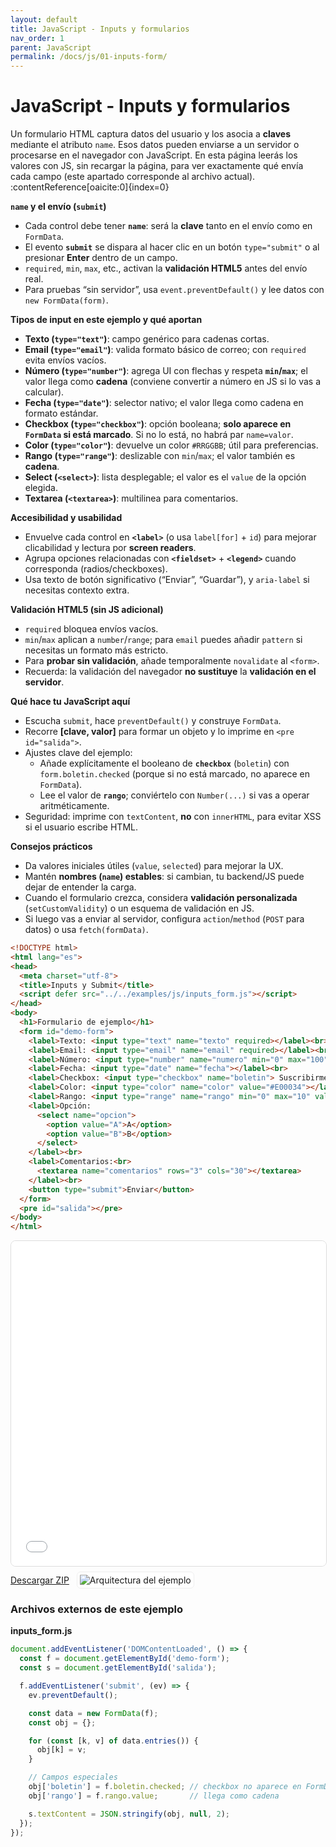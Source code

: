 ```yaml
---
layout: default
title: JavaScript - Inputs y formularios
nav_order: 1
parent: JavaScript
permalink: /docs/js/01-inputs-form/
---
```


# JavaScript - Inputs y formularios
Un formulario HTML captura datos del usuario y los asocia a **claves** mediante el atributo `name`. Esos datos pueden enviarse a un servidor o procesarse en el navegador con JavaScript. En esta página leerás los valores con JS, sin recargar la página, para ver exactamente qué envía cada campo (este apartado corresponde al archivo actual). :contentReference[oaicite:0]{index=0}

**`name` y el envío (`submit`)**  
- Cada control debe tener **`name`**: será la **clave** tanto en el envío como en `FormData`.  
- El evento **`submit`** se dispara al hacer clic en un botón `type="submit"` o al presionar **Enter** dentro de un campo.  
- `required`, `min`, `max`, etc., activan la **validación HTML5** antes del envío real.  
- Para pruebas “sin servidor”, usa `event.preventDefault()` y lee datos con `new FormData(form)`.

**Tipos de input en este ejemplo y qué aportan**  
- **Texto (`type="text"`)**: campo genérico para cadenas cortas.  
- **Email (`type="email"`)**: valida formato básico de correo; con `required` evita envíos vacíos.  
- **Número (`type="number"`)**: agrega UI con flechas y respeta **`min`/`max`**; el valor llega como **cadena** (conviene convertir a número en JS si lo vas a calcular).  
- **Fecha (`type="date"`)**: selector nativo; el valor llega como cadena en formato estándar.  
- **Checkbox (`type="checkbox"`)**: opción booleana; **solo aparece en `FormData` si está marcado**. Si no lo está, no habrá par `name=valor`.  
- **Color (`type="color"`)**: devuelve un color `#RRGGBB`; útil para preferencias.  
- **Rango (`type="range"`)**: deslizable con `min`/`max`; el valor también es **cadena**.  
- **Select (`<select>`)**: lista desplegable; el valor es el `value` de la opción elegida.  
- **Textarea (`<textarea>`)**: multilinea para comentarios.

**Accesibilidad y usabilidad**  
- Envuelve cada control en **`<label>`** (o usa `label[for]` + `id`) para mejorar clicabilidad y lectura por **screen readers**.  
- Agrupa opciones relacionadas con **`<fieldset>`** + **`<legend>`** cuando corresponda (radios/checkboxes).  
- Usa texto de botón significativo (“Enviar”, “Guardar”), y `aria-label` si necesitas contexto extra.

**Validación HTML5 (sin JS adicional)**  
- `required` bloquea envíos vacíos.  
- `min`/`max` aplican a `number`/`range`; para `email` puedes añadir `pattern` si necesitas un formato más estricto.  
- Para **probar sin validación**, añade temporalmente `novalidate` al `<form>`.  
- Recuerda: la validación del navegador **no sustituye** la **validación en el servidor**.

**Qué hace tu JavaScript aquí**  
- Escucha `submit`, hace `preventDefault()` y construye `FormData`.  
- Recorre **[clave, valor]** para formar un objeto y lo imprime en `<pre id="salida">`.  
- Ajustes clave del ejemplo:  
  - Añade explícitamente el booleano de **`checkbox`** (`boletin`) con `form.boletin.checked` (porque si no está marcado, no aparece en `FormData`).  
  - Lee el valor de **`rango`**; conviértelo con `Number(...)` si vas a operar aritméticamente.  
- Seguridad: imprime con `textContent`, **no** con `innerHTML`, para evitar XSS si el usuario escribe HTML.

**Consejos prácticos**  
- Da valores iniciales útiles (`value`, `selected`) para mejorar la UX.  
- Mantén **nombres (`name`) estables**: si cambian, tu backend/JS puede dejar de entender la carga.  
- Cuando el formulario crezca, considera **validación personalizada** (`setCustomValidity`) o un esquema de validación en JS.  
- Si luego vas a enviar al servidor, configura `action`/`method` (`POST` para datos) o usa `fetch(formData)`.

```html
<!DOCTYPE html>
<html lang="es">
<head>
  <meta charset="utf-8">
  <title>Inputs y Submit</title>
  <script defer src="../../examples/js/inputs_form.js"></script>
</head>
<body>
  <h1>Formulario de ejemplo</h1>
  <form id="demo-form">
    <label>Texto: <input type="text" name="texto" required></label><br>
    <label>Email: <input type="email" name="email" required></label><br>
    <label>Número: <input type="number" name="numero" min="0" max="100"></label><br>
    <label>Fecha: <input type="date" name="fecha"></label><br>
    <label>Checkbox: <input type="checkbox" name="boletin"> Suscribirme</label><br>
    <label>Color: <input type="color" name="color" value="#E00034"></label><br>
    <label>Rango: <input type="range" name="rango" min="0" max="10" value="5"></label><br>
    <label>Opción:
      <select name="opcion">
        <option value="A">A</option>
        <option value="B">B</option>
      </select>
    </label><br>
    <label>Comentarios:<br>
      <textarea name="comentarios" rows="3" cols="30"></textarea>
    </label><br>
    <button type="submit">Enviar</button>
  </form>
  <pre id="salida"></pre>
</body>
</html>
```
<iframe src="{{ '/assets/examples/js/inputs_form.html' | relative_url }}" width="100%" height="520" style="border:1px solid #ddd;border-radius:8px;"></iframe>
<div style="display:flex;align-items:center;gap:12px;margin:8px 0 16px;"><a class="btn" href="{{ '/assets/zips/inputs_form.zip' | relative_url }}">Descargar ZIP</a><img src="{{ '/assets/diagrams/inputs_form.svg' | relative_url }}" alt="Arquitectura del ejemplo" style="max-height:140px;border:1px solid #eee;padding:4px;border-radius:6px;background:#fff;"></div>

### Archivos externos de este ejemplo
**inputs_form.js**
```javascript
document.addEventListener('DOMContentLoaded', () => {
  const f = document.getElementById('demo-form');
  const s = document.getElementById('salida');

  f.addEventListener('submit', (ev) => {
    ev.preventDefault();

    const data = new FormData(f);
    const obj = {};

    for (const [k, v] of data.entries()) {
      obj[k] = v;
    }

    // Campos especiales
    obj['boletin'] = f.boletin.checked; // checkbox no aparece en FormData si está desmarcado
    obj['rango'] = f.rango.value;       // llega como cadena

    s.textContent = JSON.stringify(obj, null, 2);
  });
});
```
